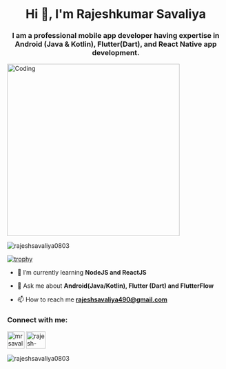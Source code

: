 <h1 align="center">Hi 👋, I'm Rajeshkumar Savaliya</h1>

<h3 align="center">I am a professional mobile app developer having expertise in Android (Java & Kotlin), Flutter(Dart), and React Native app development.</h3>
<img align="center" alt="Coding" width="400" src="https://cdn.dribbble.com/users/1162077/screenshots/3848914/programmer.gif">

<p align="left"> <img src="https://komarev.com/ghpvc/?username=rajeshsavaliya0803&label=Profile%20views&color=0e75b6&style=flat" alt="rajeshsavaliya0803" /> </p>

[![trophy](https://github-profile-trophy.vercel.app/?username=rajeshsavaliya0803&theme=onedark)](https://github-profile-trophy.vercel.app/?username=ryo-ma&theme=juicyfresh)

- 🌱 I’m currently learning **NodeJS and ReactJS**

- 💬 Ask me about **Android(Java/Kotlin), Flutter (Dart) and FlutterFlow**

- 📫 How to reach me **rajeshsavaliya490@gmail.com**

<h3 align="left">Connect with me:</h3>
<p align="left">
<a href="https://twitter.com/mrsavaliya2331" target="blank"><img align="center" src="https://www.freepnglogos.com/uploads/twitter-logo-png/twitter-bird-symbols-png-logo-0.png" alt="mrsavaliya2331" height="40" width="40" /></a>
<a href="https://linkedin.com/in/rajesh-savaliya-born3112/" target="blank"><img align="center" src="https://www.freepnglogos.com/uploads/linkedin-in-logo-png-1.png" alt="rajesh-savaliya-born3112/" height="40" width="45" /></a>
</p>

<p><img align="left" src="https://github-readme-stats.vercel.app/api/top-langs?username=rajeshsavaliya0803&show_icons=true&locale=en&layout=compact" alt="rajeshsavaliya0803" /></p>
